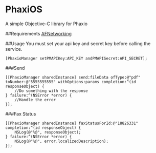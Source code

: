 PhaxiOS
=======

A simple Objective-C library for Phaxio

##Requirements
[AFNetworking](https://github.com/AFNetworking/AFNetworking)

##Usage
You must set your api key and secret key before calling the service.
```obj-c
[PhaxioManager setPMAPIKey:API_KEY andPMAPISecret:API_SECRET];
```
###Send
```obj-c
[[PhaxioManager sharedInstance] send:fileData ofType:@"pdf" toNumber:@"5555555555" withOptions:params completion:^(id responseObject) {
    //Do something with the response
} failure:^(NSError *error) {
    //Handle the error
}];
```

###Fax Status
```obj-c
[[PhaxioManager sharedInstance] faxStatusForId:@"18826331" completion:^(id responseObject) {
    NSLog(@"%@", responseObject);
} failure:^(NSError *error) {
    NSLog(@"%@", error.localizedDescription);
}];
```
